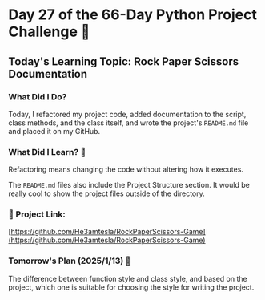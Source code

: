 # Day 27 of the 66-Day Python Project Challenge 📅

## Today's Learning Topic: Rock Paper Scissors Documentation

### What Did I Do?

Today, I refactored my project code, added documentation to the script, class methods, and the class itself, and wrote the project's `README.md` file and placed it on my GitHub.

### What Did I Learn? 🔑

Refactoring means changing the code without altering how it executes.

The `README.md` files also include the Project Structure section. It would be really cool to show the project files outside of the directory.

### 🔗 Project Link:

[https://github.com/He3amtesla/RockPaperScissors-Game](https://github.com/He3amtesla/RockPaperScissors-Game)

### Tomorrow's Plan (2025/1/13) 🔮

The difference between function style and class style, and based on the project, which one is suitable for choosing the style for writing the project.